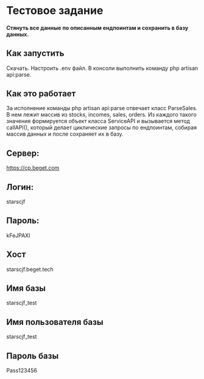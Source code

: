 # Тестовое задание

#### Стянуть все данные по описанным ендпоинтам и сохранить в базу данных.

## Как запустить

Скачать. Настроить .env файл. В консоли выполнить команду php artisan api:parse. 

## Как это работает
За исполнение команды php artisan api:parse отвечает класс ParseSales. В нем лежит массив
из  stocks, incomes, sales, orders. Из каждого такого значения формируется объект класса
ServiceAPI и вызывается метод callAPI(), который делает циклические запросы по ендпоинтам,
собирая массив данных и после сохраняет их в базу. 

## Сервер:
https://cp.beget.com

## Логин:
starscjf

## Пароль:
kFeJPAXl

## Хост
starscjf.beget.tech

## Имя базы
starscjf_test 

## Имя пользователя базы
starscjf_test

## Пароль базы
Pass123456
